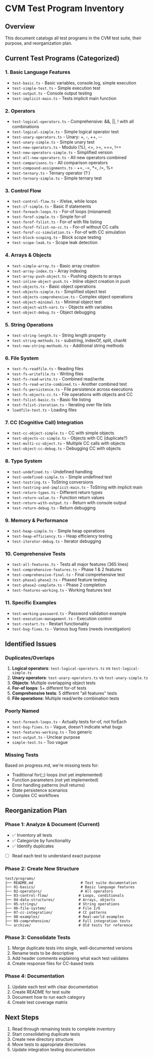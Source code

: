 # CVM Test Program Inventory

## Overview
This document catalogs all test programs in the CVM test suite, their purpose, and reorganization plan.

## Current Test Programs (Categorized)

### 1. Basic Language Features
- `test-basic.ts` - Basic variables, console.log, simple execution
- `test-simple-test.ts` - Simple execution test
- `test-output.ts` - Console output testing
- `test-implicit-main.ts` - Tests implicit main function

### 2. Operators
- `test-logical-operators.ts` - Comprehensive: &&, ||, ! with all combinations
- `test-logical-simple.ts` - Simple logical operator test
- `test-unary-operators.ts` - Unary: +, -, ++, --
- `test-unary-simple.ts` - Simple unary test
- `test-new-operators.ts` - Modulo (%), <=, >=, ===, !==
- `test-new-operators-simple.ts` - Simplified version
- `test-all-new-operators.ts` - All new operators combined
- `test-comparisons.ts` - All comparison operators
- `test-compound-assignments.ts` - +=, -=, *=, /=, %=
- `test-ternary.ts` - Ternary operator (?:)
- `test-ternary-simple.ts` - Simple ternary test

### 3. Control Flow
- `test-control-flow.ts` - if/else, while loops
- `test-if-simple.ts` - Basic if statements
- `test-foreach-loops.ts` - For-of loops (misnamed)
- `test-forof-simple.ts` - Simple for-of
- `test-forof-fslist.ts` - For-of with file listing
- `test-forof-fslist-no-cc.ts` - For-of without CC calls
- `test-forof-cc-simulation.ts` - For-of with CC simulation
- `test-block-scoping.ts` - Block scope testing
- `test-scope-leak.ts` - Scope leak detection

### 4. Arrays & Objects
- `test-simple-array.ts` - Basic array creation
- `test-array-index.ts` - Array indexing
- `test-array-push-object.ts` - Pushing objects to arrays
- `test-inline-object-push.ts` - Inline object creation in push
- `test-objects.ts` - Basic object operations
- `test-objects-simple.ts` - Simplified object test
- `test-objects-comprehensive.ts` - Complex object operations
- `test-object-minimal.ts` - Minimal object test
- `test-object-with-vars.ts` - Objects with variables
- `test-object-debug.ts` - Object debugging

### 5. String Operations
- `test-string-length.ts` - String length property
- `test-string-methods.ts` - substring, indexOf, split, charAt
- `test-new-string-methods.ts` - Additional string methods

### 6. File System
- `test-fs-readfile.ts` - Reading files
- `test-fs-writefile.ts` - Writing files
- `test-fs-read-write.ts` - Combined read/write
- `test-fs-read-write-combined.ts` - Another combined test
- `test-fs-persistence.ts` - File persistence across executions
- `test-fs-objects-cc.ts` - File operations with objects and CC
- `test-fslist-basic.ts` - Basic file listing
- `test-fslist-iteration.ts` - Iterating over file lists
- `loadfile-test.ts` - Loading files

### 7. CC (Cognitive Call) Integration
- `test-cc-object-simple.ts` - CC with simple objects
- `test-objects-cc-simple.ts` - Objects with CC (duplicate?)
- `test-multi-cc-object.ts` - Multiple CC calls with objects
- `test-object-cc-debug.ts` - Debugging CC with objects

### 8. Type System
- `test-undefined.ts` - Undefined handling
- `test-undefined-simple.ts` - Simple undefined test
- `test-tostring.ts` - ToString conversions
- `test-tostring-and-implicit-main.ts` - ToString with implicit main
- `test-return-types.ts` - Different return types
- `test-return-value.ts` - Function return values
- `test-return-with-output.ts` - Return with console output
- `test-return-debug.ts` - Return debugging

### 9. Memory & Performance
- `test-heap-simple.ts` - Simple heap operations
- `test-heap-efficiency.ts` - Heap efficiency testing
- `test-iterator-debug.ts` - Iterator debugging

### 10. Comprehensive Tests
- `test-all-features.ts` - Tests all major features (365 lines)
- `test-comprehensive-features.ts` - Phase 1 & 2 features
- `test-comprehensive-final.ts` - Final comprehensive test
- `test-phase1-phase2.ts` - Phased feature testing
- `test-phase2-complete.ts` - Phase 2 completion
- `test-features-working.ts` - Working features test

### 11. Specific Examples
- `test-working-password.ts` - Password validation example
- `test-execution-management.ts` - Execution control
- `test-restart.ts` - Restart functionality
- `test-bug-fixes.ts` - Various bug fixes (needs investigation)

## Identified Issues

### Duplicates/Overlaps
1. **Logical operators**: `test-logical-operators.ts` vs `test-logical-simple.ts`
2. **Unary operators**: `test-unary-operators.ts` vs `test-unary-simple.ts`
3. **Objects**: Multiple overlapping object tests
4. **For-of loops**: 5+ different for-of tests
5. **Comprehensive tests**: 5 different "all features" tests
6. **File operations**: Multiple read/write combination tests

### Poorly Named
- `test-foreach-loops.ts` - Actually tests for-of, not forEach
- `test-bug-fixes.ts` - Vague, doesn't indicate what bugs
- `test-features-working.ts` - Too generic
- `test-output.ts` - Unclear purpose
- `simple-test.ts` - Too vague

### Missing Tests
Based on progress.md, we're missing tests for:
- Traditional for(;;) loops (not yet implemented)
- Function parameters (not yet implemented)
- Error handling patterns (null returns)
- State persistence scenarios
- Complex CC workflows

## Reorganization Plan

### Phase 1: Analyze & Document (Current)
- ✅ Inventory all tests
- ✅ Categorize by functionality
- ✅ Identify duplicates
- [ ] Read each test to understand exact purpose

### Phase 2: Create New Structure
```
test/programs/
├── README.md                      # Test suite documentation
├── 01-basics/                     # Basic language features
├── 02-operators/                  # All operators
├── 03-control-flow/              # Loops, conditionals
├── 04-data-structures/           # Arrays, objects
├── 05-strings/                   # String operations
├── 06-file-system/               # File I/O
├── 07-cc-integration/            # CC patterns
├── 08-examples/                  # Real-world examples
├── 09-comprehensive/             # Full integration tests
└── archive/                      # Old tests for reference
```

### Phase 3: Consolidate Tests
1. Merge duplicate tests into single, well-documented versions
2. Rename tests to be descriptive
3. Add header comments explaining what each test validates
4. Create response files for CC-based tests

### Phase 4: Documentation
1. Update each test with clear documentation
2. Create README for test suite
3. Document how to run each category
4. Create test coverage matrix

## Next Steps
1. Read through remaining tests to complete inventory
2. Start consolidating duplicate tests
3. Create new directory structure
4. Move tests to appropriate directories
5. Update integration testing documentation